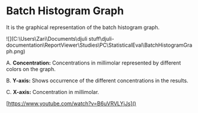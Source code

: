# Batch Histogram Graph

It is the graphical representation of the batch histogram graph.

![](C:\Users\Zari\Documents\djuli stuff\djuli-documentation\ReportViewer\Studies\PC\StatisticalEval\BatchHistogramGraph.png)

A. **Concentration:** Concentrations in millimolar represented by different colors on the graph.

B. **Y-axis:** Shows occurrence of the different concentrations in the results.

C. **X-axis:** Concentration in millimolar.

[https://www.youtube.com/watch?v=B6uVRVLYjJs]()